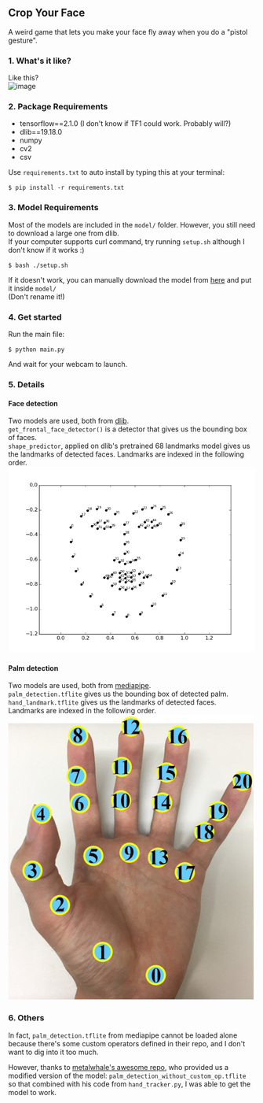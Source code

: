 ## Crop Your Face
A weird game that lets you make your face fly away when you do a "pistol gesture".

### 1. What's it like?
Like this?\
![image](./imgs/demo.gif)

### 2. Package Requirements
* tensorflow==2.1.0 (I don't know if TF1 could work. Probably will?)
* dlib==19.18.0
* numpy
* cv2
* csv

Use `requirements.txt` to auto install by typing this at your terminal:
```
$ pip install -r requirements.txt
```

### 3. Model Requirements
Most of the models are included in the `model/` folder. However, you still need to download a large one from dlib.\
If your computer supports curl command, try running `setup.sh` although I don't know if it works :)
```
$ bash ./setup.sh
```
If it doesn't work, you can manually download the model from 
[here](http://dlib.net/files/shape_predictor_68_face_landmarks.dat.bz2) and put it inside `model/`\
(Don't rename it!)
  
### 4. Get started
Run the main file:
```
$ python main.py
```
And wait for your webcam to launch.

### 5. Details

#### Face detection
Two models are used, both from [dlib](http://dlib.net).\
`get_frontal_face_detector()` is a detector that gives us the bounding box of faces.\
`shape_predictor`, applied on dlib's pretrained 68 landmarks model gives us the landmarks of detected faces.
Landmarks are indexed in the following order.\
![image](./imgs/face%20landmark.png)

#### Palm detection
Two models are used, both from [mediapipe](https://github.com/google/mediapipe/).\
`palm_detection.tflite` gives us the bounding box of detected palm.\
`hand_landmark.tflite` gives us the landmarks of detected faces.\
Landmarks are indexed in the following order.\
![image](./imgs/hand%20landmark.jpg)

### 6. Others
In fact, `palm_detection.tflite` from mediapipe cannot be loaded alone 
because there's some custom operators defined in their repo, 
and I don't want to dig into it too much.

However, thanks to [metalwhale's awesome repo](https://github.com/metalwhale/hand_tracking),
who provided us a modified version of the model: `palm_detection_without_custom_op.tflite`
so that combined with his code from `hand_tracker.py`, I was able to get the model to work.

